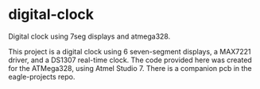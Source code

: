 # digital-clock
Digital clock using 7seg displays and atmega328.

This project is a digital clock using 6 seven-segment displays, a MAX7221 driver, and a DS1307 real-time clock. The code provided here was created for the ATMega328, using Atmel Studio 7. There is a companion pcb in the eagle-projects repo.
